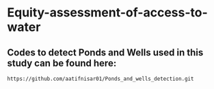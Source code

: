 # Equity-assessment-of-access-to-water

## Codes to detect Ponds and Wells used in this study can be found here:
    https://github.com/aatifnisar01/Ponds_and_wells_detection.git
